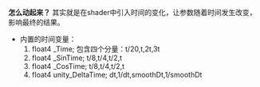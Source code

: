 **怎么动起来？**
其实就是在shader中引入时间的变化，让参数随着时间发生改变，影响最终的结果。
- 内置的时间变量：
   1. float4 _Time;   包含四个分量：t/20,t,2t,3t
   2. float4 _SinTime;             t/8,t/4,t/2,t
   3. float4 _CosTime;             t/8,t/4,t/2,t
   4. float4 unity_DeltaTime;      dt,1/dt,smoothDt,1/smoothDt